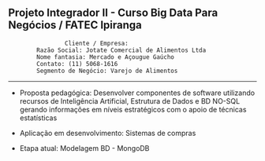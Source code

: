 Projeto Integrador II - Curso Big Data Para Negócios / FATEC Ipiranga
-----------------------------------------------------------------------
                    Cliente / Empresa:
            Razão Social: Jotate Comercial de Alimentos Ltda
            Nome fantasia: Mercado e Açougue Gaúcho
            Contato: (11) 5068-1616
            Segmento de Negócio: Varejo de Alimentos
-----------------------------------------------------------------------

* Proposta pedagógica: Desenvolver componentes de software utilizando recursos de Inteligência Artificial, Estrutura de Dados e BD NO-SQL gerando informações em níveis estratégicos com o apoio de técnicas estatísticas

* Aplicação em desenvolvimento: Sistemas de compras

* Etapa atual: Modelagem BD - MongoDB
